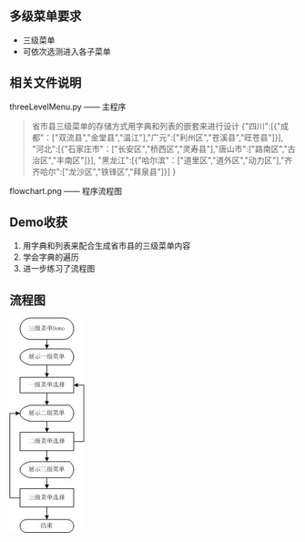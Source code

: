 ## 多级菜单要求
- 三级菜单
- 可依次选测进入各子菜单

## 相关文件说明

threeLevelMenu.py —— 主程序
> 省市县三级菜单的存储方式用字典和列表的嵌套来进行设计
{"四川":[{"成都"：["双流县","金堂县","温江"],"广元":["利州区","苍溪县","旺苍县"]}],
"河北":[{"石家庄市"：["长安区","桥西区","灵寿县"],"唐山市":["路南区","古治区","丰南区"]}],
"黑龙江":[{"哈尔滨"：["道里区","道外区","动力区"],"齐齐哈尔":["龙沙区","铁锋区","拜泉县"]}]
}

flowchart.png —— 程序流程图

## Demo收获

1. 用字典和列表来配合生成省市县的三级菜单内容
2. 学会字典的遍历
3. 进一步练习了流程图

## 流程图

![image](https://github.com/sadcherry/pythonLearn/blob/master/ThreeLevelMenuDemo/flowchart.jpg)